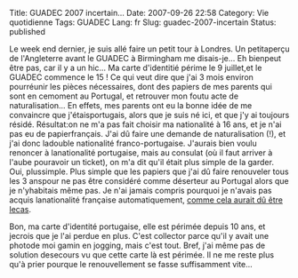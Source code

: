 Title: GUADEC 2007 incertain...
Date: 2007-09-26 22:58
Category: Vie quotidienne
Tags: GUADEC
Lang: fr
Slug: guadec-2007-incertain
Status: published

Le week end dernier, je suis allé faire un petit tour à Londres. Un petitaperçu de l'Angleterre avant le GUADEC à Birmingham me disais-je... Eh bienpeut être pas, car il y a un hic... Ma carte d'identitié périme le 9 juillet,et le GUADEC commence le 15 ! Ce qui veut dire que j'ai 3 mois environ pourréunir les pièces nécessaires, dont des papiers de mes parents qui sont en cemoment au Portugal, et retrouver mon foutu acte de naturalisation...
En effets, mes parents ont eu la bonne idée de me convaincre que j'étaisportugais, alors que je suis né ici, et que j'y ai toujours résidé. Résultat:on ne m'a pas fait choisir ma nationalité à 16 ans, et je n'ai pas eu de papierfrançais. J'ai dû faire une demande de naturalisation (!), et j'ai donc ladouble nationalité franco-portugaise. J'aurais bien voulu renoncer à lanationalité portugaise, mais au consulat (où il faut arriver à l'aube pouravoir un ticket), on m'a dit qu'il était plus simple de la garder. Oui, plussimple. Plus simple que les papiers que j'ai dû faire renouveler tous les 3 anspour ne pas être considéré comme déserteur au Portugal alors que je n'yhabitais même pas. Je n'ai jamais compris pourquoi je n'avais pas acquis lanationalité française automatiquement, [comme cela aurait dû être lecas](http://sos-net.eu.org/etrangers/fiche9.htm).

Bon, ma carte d'identité portugaise, elle est périmée depuis 10 ans, et jecrois que je l'ai perdue en plus. C'est collector parce qu'il y avait une photode moi gamin en jogging, mais c'est tout. Bref, j'ai même pas de solution desecours vu que cette carte là est périmée. Il ne me reste plus qu'à prier pourque le renouvellement se fasse suffisamment vite...
